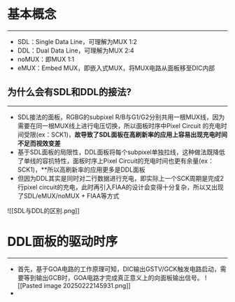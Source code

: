 # 基本概念
---
- SDL：Single Data Line，可理解为MUX 1:2
- DDL：Dual Data Line，可理解为MUX 2:4
- noMUX：即MUX 1:1
- eMUX：Embed MUX，即嵌入式MUX，将MUX电路从面板移至DIC内部

## 为什么会有SDL和DDL的接法?
---
- SDL接法的面板，RGBG的subpixel R/B与G1/G2分别共用一根MUX线，因为需要在同一根MUX线上进行电压切换，所以面板时序中Pixel Circuit 的充电时间受限(ex：SCK1)，**故导致了SDL面板在高刷新率的应用上容易出现充电时间不足而视效变差**
- 基于SDL面板的局限性，DDL面板将每个subpixel单独拉线，这种做法既降低了单线的容抗特性，面板时序上Pixel Circuit的充电时间也更有余量(ex：SCK1)，**所以高刷新率的应用更多是DDL面板
- 但因为DDL其实是同时对二行数据进行充电，即实际上一个SCK周期是完成2行pixel circuit的充电，此时再引入FIAA的设计会变得十分复杂，所以又出现了SDL/eMUX/noMUX + FIAA等方式

![[SDL与DDL的区别.png]]



# DDL面板的驱动时序
---
- 首先，基于GOA电路的工作原理可知，DIC输出GSTV/GCK触发电路启动，需要等到输出GCB时，GOA电路才完成真正意义上的向面板输出信号。
![[Pasted image 20250222145931.png]]
- 